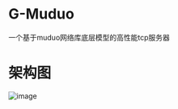 # G-Muduo
一个基于muduo网络库底层模型的高性能tcp服务器
# 架构图
![image](https://github.com/jiqinwj/G-MuDuo/assets/16432577/259ed273-1c36-4bca-9979-e09e137d1581)
